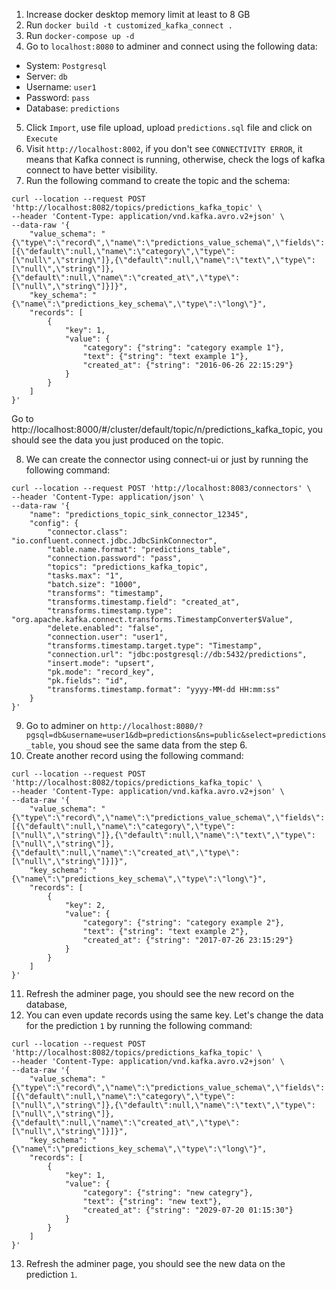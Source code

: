 1. Increase docker desktop memory limit at least to 8 GB
2. Run `docker build -t customized_kafka_connect .`
3. Run `docker-compose up -d`
4. Go to `localhost:8080` to adminer and connect using the following data:
* System: `Postgresql`
* Server: `db`
* Username: `user1`
* Password: `pass`
* Database: `predictions`
5. Click `Import`, use file upload, upload `predictions.sql` file and click on `Execute`
6. Visit `http://localhost:8002`, if you don't see `CONNECTIVITY ERROR`, it means that Kafka connect is running, otherwise, check the logs of kafka connect to have better visibility.
7. Run the following command to create the topic and the schema:
```
curl --location --request POST 'http://localhost:8082/topics/predictions_kafka_topic' \
--header 'Content-Type: application/vnd.kafka.avro.v2+json' \
--data-raw '{
    "value_schema": "{\"type\":\"record\",\"name\":\"predictions_value_schema\",\"fields\":[{\"default\":null,\"name\":\"category\",\"type\":[\"null\",\"string\"]},{\"default\":null,\"name\":\"text\",\"type\":[\"null\",\"string\"]},{\"default\":null,\"name\":\"created_at\",\"type\":[\"null\",\"string\"]}]}",
    "key_schema": "{\"name\":\"predictions_key_schema\",\"type\":\"long\"}",
    "records": [
        {
            "key": 1,
            "value": {
                "category": {"string": "category example 1"},
                "text": {"string": "text example 1"},
                "created_at": {"string": "2016-06-26 22:15:29"}
            }
        }
    ]
}'
```
Go to http://localhost:8000/#/cluster/default/topic/n/predictions_kafka_topic, you should see the data you just produced on the topic.

8. We can create the connector using connect-ui or just by running the following command:
```
curl --location --request POST 'http://localhost:8083/connectors' \
--header 'Content-Type: application/json' \
--data-raw '{
    "name": "predictions_topic_sink_connector_12345",
    "config": {
        "connector.class": "io.confluent.connect.jdbc.JdbcSinkConnector",
        "table.name.format": "predictions_table",
        "connection.password": "pass",
        "topics": "predictions_kafka_topic",
        "tasks.max": "1",
        "batch.size": "1000",
        "transforms": "timestamp",
        "transforms.timestamp.field": "created_at",
        "transforms.timestamp.type": "org.apache.kafka.connect.transforms.TimestampConverter$Value",
        "delete.enabled": "false",
        "connection.user": "user1",
        "transforms.timestamp.target.type": "Timestamp",
        "connection.url": "jdbc:postgresql://db:5432/predictions",
        "insert.mode": "upsert",
        "pk.mode": "record_key",
        "pk.fields": "id",
        "transforms.timestamp.format": "yyyy-MM-dd HH:mm:ss"
    }
}'
```
9. Go to adminer on `http://localhost:8080/?pgsql=db&username=user1&db=predictions&ns=public&select=predictions_table`, you shoud see the same data from the step 6.
10. Create another record using the following command:
```
curl --location --request POST 'http://localhost:8082/topics/predictions_kafka_topic' \
--header 'Content-Type: application/vnd.kafka.avro.v2+json' \
--data-raw '{
    "value_schema": "{\"type\":\"record\",\"name\":\"predictions_value_schema\",\"fields\":[{\"default\":null,\"name\":\"category\",\"type\":[\"null\",\"string\"]},{\"default\":null,\"name\":\"text\",\"type\":[\"null\",\"string\"]},{\"default\":null,\"name\":\"created_at\",\"type\":[\"null\",\"string\"]}]}",
    "key_schema": "{\"name\":\"predictions_key_schema\",\"type\":\"long\"}",
    "records": [
        {
            "key": 2,
            "value": {
                "category": {"string": "category example 2"},
                "text": {"string": "text example 2"},
                "created_at": {"string": "2017-07-26 23:15:29"}
            }
        }
    ]
}'
```
11. Refresh the adminer page, you should see the new record on the database,
12. You can even update records using the same key. Let's change the data for the prediction `1` by running the following command:
```
curl --location --request POST 'http://localhost:8082/topics/predictions_kafka_topic' \
--header 'Content-Type: application/vnd.kafka.avro.v2+json' \
--data-raw '{
    "value_schema": "{\"type\":\"record\",\"name\":\"predictions_value_schema\",\"fields\":[{\"default\":null,\"name\":\"category\",\"type\":[\"null\",\"string\"]},{\"default\":null,\"name\":\"text\",\"type\":[\"null\",\"string\"]},{\"default\":null,\"name\":\"created_at\",\"type\":[\"null\",\"string\"]}]}",
    "key_schema": "{\"name\":\"predictions_key_schema\",\"type\":\"long\"}",
    "records": [
        {
            "key": 1,
            "value": {
                "category": {"string": "new categry"},
                "text": {"string": "new text"},
                "created_at": {"string": "2029-07-20 01:15:30"}
            }
        }
    ]
}'
```
13. Refresh the adminer page, you should see the new data on the prediction `1`.